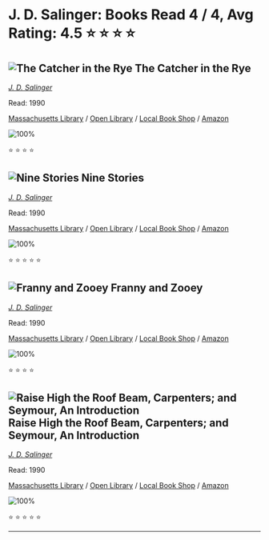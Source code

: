 # J. D. Salinger:  Books Read 4 / 4, Avg Rating: 4.5 :star: :star: :star: :star:

## ![The Catcher in the Rye](https://covers.openlibrary.org/b/id/9273490-M.jpg) The Catcher in the Rye
*[J. D. Salinger](../authors/JDSalinger)*

Read: 1990

[Massachusetts Library](https://library.minlib.net/search/i=9780553134322) / [Open Library](https://openlibrary.org/isbn/9780553134322) / [Local Book Shop](https://bookshop.org/book/9780553134322) / [Amazon](https://amazon.com/dp/1517426855)

![100%](https://geps.dev/progress/100) 

:star: :star: :star: :star:

## ![Nine Stories](https://covers.openlibrary.org/b/id/392623-M.jpg) Nine Stories
*[J. D. Salinger](../authors/JDSalinger)*

Read: 1990

[Massachusetts Library](https://library.minlib.net/search/i=9788420674377) / [Open Library](https://openlibrary.org/isbn/9788420674377) / [Local Book Shop](https://bookshop.org/book/9788420674377) / [Amazon](https://amazon.com/dp/0553242180)

![100%](https://geps.dev/progress/100) 

:star: :star: :star: :star: :star:

## ![Franny and Zooey](https://covers.openlibrary.org/b/id/6501579-M.jpg) Franny and Zooey
*[J. D. Salinger](../authors/JDSalinger)*

Read: 1990

[Massachusetts Library](https://library.minlib.net/search/i=9788491813484) / [Open Library](https://openlibrary.org/isbn/9788491813484) / [Local Book Shop](https://bookshop.org/book/9788491813484) / [Amazon](https://amazon.com/dp/0241950449)

![100%](https://geps.dev/progress/100) 

:star: :star: :star: :star:

## ![Raise High the Roof Beam, Carpenters; and Seymour, An Introduction](https://covers.openlibrary.org/b/id/190228-M.jpg) Raise High the Roof Beam, Carpenters; and Seymour, An Introduction
*[J. D. Salinger](../authors/JDSalinger)*

Read: 1990

[Massachusetts Library](https://library.minlib.net/search/i=9789509009103) / [Open Library](https://openlibrary.org/isbn/9789509009103) / [Local Book Shop](https://bookshop.org/book/9789509009103) / [Amazon](https://amazon.com/dp/8491049444)

![100%](https://geps.dev/progress/100) 

:star: :star: :star: :star: :star:

---
